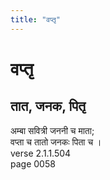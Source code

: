 ```yaml
---
title: "वप्तृ"
---
```


# वप्तृ
## तात, जनक, पितृ
अम्बा सवित्री जननी च माता;<br />वप्ता च तातो जनकः पिता च ।<br />verse 2.1.1.504<br />page 0058

